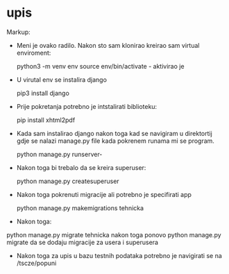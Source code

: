 # upis



Markup:
* Meni je ovako radilo. Nakon sto sam klonirao kreirao sam virtual enviroment: 

   python3 -m venv env
   source env/bin/activate - aktivirao je 
   
   
* U virutal env se instalira django  

   pip3 install django 
   
* Prije pokretanja potrebno je intstalirati biblioteku: 

    pip install xhtml2pdf
   
* Kada sam instalirao django nakon toga kad se navigiram u direktortij gdje se nalazi manage.py file kada pokrenem runama mi se program.

  python manage.py runserver-
  
* Nakon toga bi trebalo da se kreira superuser:

  python manage.py createsuperuser

* Nakon toga pokrenuti migracije ali potrebno je specifirati app

  python manage.py makemigrations tehnicka

* Nakon toga:

python manage.py migrate tehnicka nakon toga ponovo python manage.py migrate da se dodaju migracije za usera i superusera

* Nakon toga za upis u bazu testnih podataka potrebno je navigirati se na /tscze/popuni
